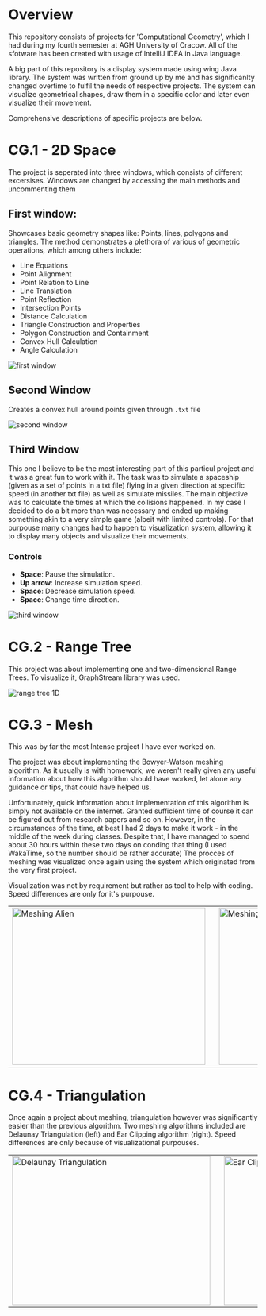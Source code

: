 # Overview
This repository consists of projects for 'Computational Geometry', which I had during my fourth semester at AGH University of Cracow.
All of the sfotware has been created with usage of IntelliJ IDEA in Java language.

A big part of this repository is a display system made using wing Java library. The system was written from ground up by me and has significanlty changed overtime to fulfil the needs of respective projects. 
The system can visualize geometrical shapes, draw them in a specific color and later even visualize their movement. 

Comprehensive descriptions of specific projects are below.

# CG.1 - 2D Space
The project is seperated into three windows, which consists of different excersises. Windows are changed by accessing the main methods and uncommenting them
## **First window**:
Showcases basic geometry shapes like: Points, lines, polygons and triangles.
The method demonstrates a plethora of various of geometric operations, which among others include:
- Line Equations
- Point Alignment
- Point Relation to Line
- Line Translation
- Point Reflection
- Intersection Points
- Distance Calculation
- Triangle Construction and Properties
- Polygon Construction and Containment
- Convex Hull Calculation
- Angle Calculation

![first window](media/cg1.1.png)

## **Second Window**
Creates a convex hull around points given through `.txt` file

![second window](media/cg1.2.png)

## **Third Window**
This one I believe to be the most interesting part of this particul project and it was a great fun to work with it.
The task was to simulate a spaceship (given as a set of points in a txt file) flying in a given direction at specific speed (in another txt file) as well as simulate missiles.
The main objective was to calculate the times at which the collisions happened.
In my case I decided to do a bit more than was necessary and ended up making something akin to a very simple game (albeit with limited controls). 
For that purpouse many changes had to happen to visualization system, allowing it to display many objects and visualize their movements. 

  ### Controls
  - **Space**: Pause the simulation.
  - **Up arrow**: Increase simulation speed.
  - **Space**: Decrease simulation speed.
  - **Space**: Change time direction.

![third window](media/cg1.3.gif)

# CG.2 - Range Tree
This project was about implementing one and two-dimensional Range Trees. To visualize it, GraphStream library was used.

![range tree 1D](media/cg2.1.gif)

# CG.3 - Mesh
This was by far the most Intense project I have ever worked on. 

The project was about implementing the Bowyer-Watson meshing algorithm. 
As it usually is with homework, we weren't really given any useful information about how this algorithm should have worked, let alone any guidance or tips, that could have helped us.

Unfortunately, quick information about implementation of this algorithm is simply not available on the internet. Granted sufficient time of course it can be figured out from research papers and so on. 
However, in the circumstances of the time, at best I had 2 days to make it work - in the middle of the week during classes. 
Despite that, I have managed to spend about 30 hours within these two days on conding that thing (I used WakaTime, so the number should be rather accurate)
The procces of meshing was visualized once again using the system which originated from the very first project. 

Visualization was not by requirement but rather as tool to help with coding. Speed differences are only for it's purpouse.

<p align="center">
  <table>
    <tr>
      <td style="padding-right: 20px;">
        <img src="media/cg3.1.gif" alt="Meshing Alien" height = "317" width="390">
      </td>
      <td>
        <img src="media/cg3.2.gif" alt="Meshing Circle" height= "317" width="390">
      </td>
    </tr>
  </table>
</p>



# CG.4 - Triangulation
Once again a project about meshing, triangulation however was significantly easier than the previous algorithm. 
Two meshing algorithms included are Delaunay Triangulation (left) and Ear Clipping algorithm (right). 
Speed differences are only because of visualizational purpouses.


<p align="center">
  <table>
    <tr>
      <td style="padding-right: 20px;">
        <img src="media/cg4.1.gif" alt="Delaunay Triangulation" height = "300" width="400">
      </td>
      <td>
        <img src="media/cg4.2.gif" alt="Ear Clipping" height = "300" width="400">
      </td>
    </tr>
  </table>
</p>
